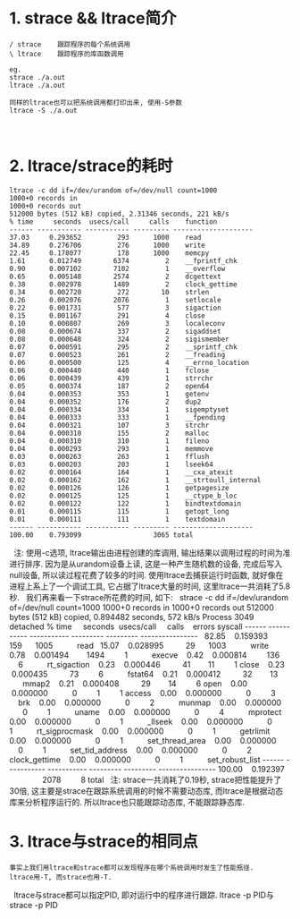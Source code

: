 # 1. strace && ltrace简介
    / strace	跟踪程序的每个系统调用
    \ ltrace	跟踪程序的库函数调用

    eg. 
	strace ./a.out
	ltrace ./a.out
	 
    同样的ltrace也可以把系统调用都打印出来, 使用-S参数
	ltrace -S ./a.out
  
 
# 2. ltrace/strace的耗时
    ltrace -c dd if=/dev/urandom of=/dev/null count=1000   
    1000+0 records in   
    1000+0 records out  
    512000 bytes (512 kB) copied, 2.31346 seconds, 221 kB/s 
    % time     seconds  usecs/call     calls    function
    ------ ----------- ----------- --------- --------------------
    37.03     0.293652         293      1000    read
    34.89     0.276706         276      1000    write
    22.45     0.178077         178      1000    memcpy
    1.61      0.012749        6374         2    __fprintf_chk
    0.90      0.007102        7102         1    __overflow
    0.65      0.005148        2574         2    dcgettext
    0.38      0.002978        1489         2    clock_gettime
    0.34      0.002720         272        10    strlen
    0.26      0.002076        2076         1    setlocale
    0.22      0.001731         577         3    sigaction
    0.15      0.001167         291         4    close
    0.10      0.000807         269         3    localeconv
    0.08      0.000674         337         2    sigaddset
    0.08      0.000648         324         2    sigismember
    0.07      0.000591         295         2    __sprintf_chk
    0.07      0.000523         261         2    __freading
    0.06      0.000500         125         4    __errno_location
    0.06      0.000440         440         1    fclose
    0.06      0.000439         439         1    strrchr
    0.05      0.000374         187         2    open64
    0.04      0.000353         353         1    getenv
    0.04      0.000352         176         2    dup2
    0.04      0.000334         334         1    sigemptyset
    0.04      0.000333         333         1    __fpending
    0.04      0.000321         107         3    strchr
    0.04      0.000310         155         2    malloc
    0.04      0.000310         310         1    fileno
    0.04      0.000293         293         1    memmove
    0.03      0.000263         263         1    fflush
    0.03      0.000203         203         1    lseek64
    0.02      0.000164         164         1    __cxa_atexit
    0.02      0.000162         162         1    __strtoull_internal
    0.02      0.000126         126         1    getpagesize
    0.02      0.000125         125         1    __ctype_b_loc
    0.02      0.000122         122         1    bindtextdomain
    0.01      0.000115         115         1    getopt_long
    0.01      0.000111         111         1    textdomain
    ------ ----------- ----------- --------- --------------------
    100.00    0.793099                  3065 total
 
    注:
    使用-c选项, ltrace输出由进程创建的库调用, 输出结果以调用过程的时间为准进行排序.
    因为是从urandom设备上读, 这是一种产生随机数的设备, 完成后写入null设备, 所以读过程花费了较多的时间.
    使用ltrace去捕获运行时函数, 就好像在进程上系上了一个调试工具, 它占据了ltrace大量的时间, 这里ltrace一共消耗了5.8秒.
 
    我们再来看一下strace所花费的时间, 如下:
 
    strace -c dd if=/dev/urandom of=/dev/null count=1000
    1000+0 records in
    1000+0 records out
    512000 bytes (512 kB) copied, 0.894482 seconds, 572 kB/s
    Process 3049 detached
    % time     seconds  usecs/call     calls    errors syscall
    ------ ----------- ----------- --------- --------- ----------------
    82.85    0.159393         159      1005           read
    15.07    0.028995          29      1003           write
    0.78    0.001494        1494         1           execve
    0.42    0.000814         136         6           rt_sigaction
    0.23    0.000446          41        11         1 close
    0.23    0.000435          73         6           fstat64
    0.21    0.000412          32        13           mmap2
    0.21    0.000408          29        14         6 open
    0.00    0.000000           0         1         1 access
    0.00    0.000000           0         3           brk
    0.00    0.000000           0         2           munmap
    0.00    0.000000           0         1           uname
    0.00    0.000000           0         4           mprotect
    0.00    0.000000           0         1           _llseek
    0.00    0.000000           0         1           rt_sigprocmask
    0.00    0.000000           0         1           getrlimit
    0.00    0.000000           0         1           set_thread_area
    0.00    0.000000           0         1           set_tid_address
    0.00    0.000000           0         2           clock_gettime
    0.00    0.000000           0         1           set_robust_list
    ------ ----------- ----------- --------- --------- ----------------
    100.00    0.192397                  2078         8 total
 
    注: 
    strace一共消耗了0.19秒, strace把性能提升了30倍, 这主要是strace在跟踪系统调用的时候不需要动态库, 而ltrace是根据动态库来分析程序运行的.
    所以ltrace也只能跟踪动态库, 不能跟踪静态库.


# 3. ltrace与strace的相同点
    事实上我们用ltrace和strace都可以发现程序在哪个系统调用时发生了性能瓶径.
    ltrace用-T, 而strace也用-T.
 
    ltrace与strace都可以指定PID, 即对运行中的程序进行跟踪.
    ltrace -p PID与strace -p PID
